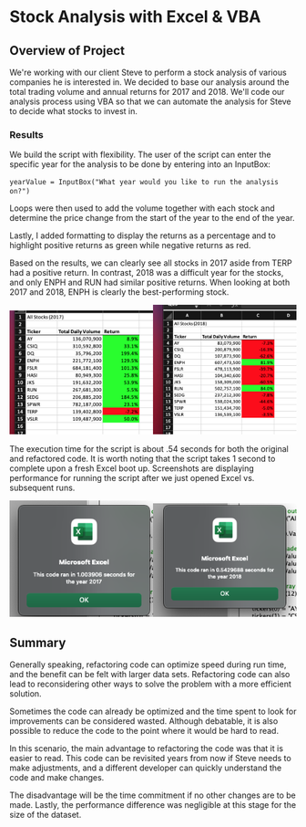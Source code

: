 # Stock Analysis with Excel & VBA

## Overview of Project

We're working with our client Steve to perform a stock analysis of various companies he is interested in. We decided to base our analysis around the total trading volume and annual returns for 2017 and 2018. We'll code our analysis process using VBA so that we can automate the analysis for Steve to decide what stocks to invest in.


### Results 

We build the script with flexibility. The user of the script can enter the specific year for the analysis to be done by entering into an InputBox:

```
yearValue = InputBox("What year would you like to run the analysis on?")
```

Loops were then used to add the volume together with each stock and determine the price change from the start of the year to the end of the year. 

Lastly, I added formatting to display the returns as a percentage and to highlight positive returns as green while negative returns as red.

Based on the results, we can clearly see all stocks in 2017 aside from TERP had a positive return. In contrast, 2018 was a difficult year for the stocks, and only ENPH and RUN had similar positive returns. When looking at both 2017 and 2018, ENPH is clearly the best-performing stock.

<img src="https://raw.githubusercontent.com/hdolci/stock-analysis/main/resources/VBA_Challenge_2017%202.png" width="50%" height="50%"/><img src="https://raw.githubusercontent.com/hdolci/stock-analysis/main/resources/VBA_Challenge_2018%202.png" width="50%" height="50%"/>

The execution time for the script is about .54 seconds for both the original and refactored code. It is worth noting that the script takes 1 second to complete upon a fresh Excel boot up. Screenshots are displaying performance for running the script after we just opened Excel vs. subsequent runs.


<img src="https://raw.githubusercontent.com/hdolci/stock-analysis/main/resources/VBA_Challenge_2017.png" width="50%" height="50%"/><img src="https://raw.githubusercontent.com/hdolci/stock-analysis/main/resources/VBA_Challenge_2018.png" width="50%" height="50%"/>

## Summary

Generally speaking, refactoring code can optimize speed during run time, and the benefit can be felt with larger data sets. Refactoring code can also lead to reconsidering other ways to solve the problem with a more efficient solution.

Sometimes the code can already be optimized and the time spent to look for improvements can be considered wasted. Although debatable, it is also possible to reduce the code to the point where it would be hard to read.

In this scenario, the main advantage to refactoring the code was that it is easier to read. This code can be revisited years from now if Steve needs to make adjustments, and a different developer can quickly understand the code and make changes.

The disadvantage will be the time commitment if no other changes are to be made. Lastly, the performance difference was negligible at this stage for the size of the dataset.
